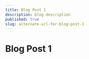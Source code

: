 ```yaml
---
title: Blog Post 1
description: blog description
published: true
slug: alternate-url-for-blog-post-1
---
```


# Blog Post 1